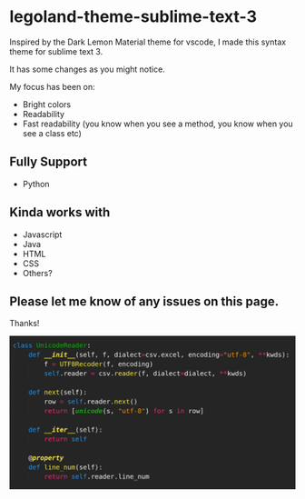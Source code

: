 # legoland-theme-sublime-text-3
Inspired by the Dark Lemon Material theme for vscode, I made this syntax theme for sublime text 3.

It has some changes as you might notice. 

My focus has been on:
*  Bright colors
*  Readability
*  Fast readability (you know when you see a method, you know when you see a class etc)

## Fully Support
*  Python

## Kinda works with
*  Javascript
*  Java
*  HTML
*  CSS
*  Others?

## Please let me know of any issues on this page.

Thanks! 

![Preview1](./screenshot-python-26-04-2019.png)

